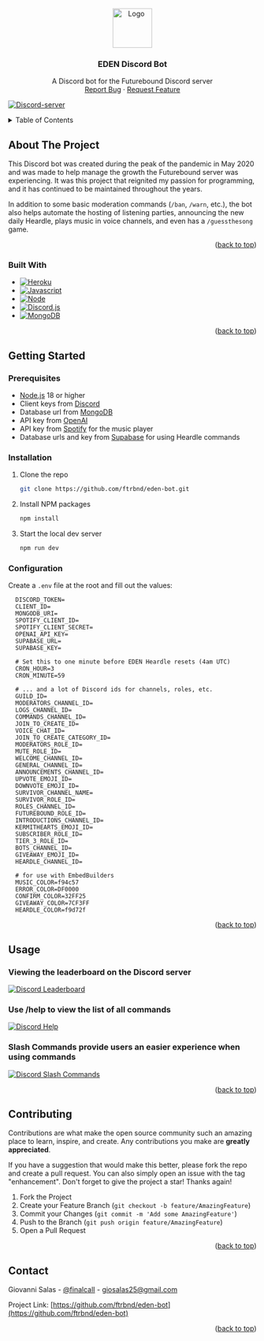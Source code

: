 <!-- Improved compatibility of back to top link: See: https://github.com/othneildrew/Best-README-Template/pull/73 -->
<a name="readme-top"></a>
<!--
*** Thanks for checking out the Best-README-Template. If you have a suggestion
*** that would make this better, please fork the repo and create a pull request
*** or simply open an issue with the tag "enhancement".
*** Don't forget to give the project a star!
*** Thanks again! Now go create something AMAZING! :D
-->

<!-- PROJECT LOGO -->
<br />
<div align="center">
  <a href="https://github.com/ftrbnd/eden-bot">
    <img src="https://i.imgur.com/rQmm1FM.png" alt="Logo" width="80" height="80">
  </a>
<h3 align="center">EDEN Discord Bot</h3>
  <p align="center">
    A Discord bot for the Futurebound Discord server
    <br />
    <a href="https://github.com/ftrbnd/eden-bot/issues">Report Bug</a>
    ·
    <a href="https://github.com/ftrbnd/eden-bot/issues">Request Feature</a>
  </p>
</div>

[![Discord-server][Discord-server]][Server-link]

<!-- TABLE OF CONTENTS -->
<details>
  <summary>Table of Contents</summary>
  <ol>
    <li>
      <a href="#about-the-project">About The Project</a>
      <ul>
        <li><a href="#built-with">Built With</a></li>
      </ul>
    </li>
    <li>
      <a href="#getting-started">Getting Started</a>
      <ul>
        <li><a href="#prerequisites">Prerequisites</a></li>
        <li><a href="#installation">Installation</a></li>
        <li><a href="#configuration">Configuration</a></li>
      </ul>
    </li>
    <li><a href="#usage">Usage</a></li>
    <li><a href="#contributing">Contributing</a></li>
    <li><a href="#contact">Contact</a></li>
  </ol>
</details>



<!-- ABOUT THE PROJECT -->
## About The Project

This Discord bot was created during the peak of the pandemic in May 2020 and was made to help manage the growth the Futurebound server was experiencing. It was this project that reignited my passion for programming, and it has continued to be maintained throughout the years.

In addition to some basic moderation commands (`/ban`, `/warn`, etc.), the bot also helps automate the hosting of listening parties, announcing the new daily Heardle, plays music in voice channels, and even has a `/guessthesong` game.

<p align="right">(<a href="#readme-top">back to top</a>)</p>



### Built With

* [![Heroku][Heroku]][Heroku-url]
* [![Javascript][Javascript]][Javascript-url]
* [![Node][Node.js]][Node-url]
* [![Discord.js][Discord.js]][DiscordJs-url]
* [![MongoDB][Mongodb]][MongoDb-url]

<p align="right">(<a href="#readme-top">back to top</a>)</p>



<!-- GETTING STARTED -->
## Getting Started

### Prerequisites
* [Node.js](https://nodejs.org/en/) 18 or higher
* Client keys from [Discord](https://discord.com/developers/applications)
* Database url from [MongoDB](https://mongodb.com/)
* API key from [OpenAI](https://openai.com/) 
* API key from [Spotify](https://developer.spotify.com/) for the music player
* Database urls and key from [Supabase](https://supabase.com) for using Heardle commands

### Installation

1. Clone the repo
   ```sh
   git clone https://github.com/ftrbnd/eden-bot.git
   ```
2. Install NPM packages
   ```sh
   npm install
   ```
3. Start the local dev server
   ```sh
   npm run dev
   ```

### Configuration

Create a `.env` file at the root and fill out the values:
```env
  DISCORD_TOKEN=
  CLIENT_ID=
  MONGODB_URI=
  SPOTIFY_CLIENT_ID=
  SPOTIFY_CLIENT_SECRET=
  OPENAI_API_KEY=
  SUPABASE_URL=
  SUPABASE_KEY=
  
  # Set this to one minute before EDEN Heardle resets (4am UTC)
  CRON_HOUR=3
  CRON_MINUTE=59

  # ... and a lot of Discord ids for channels, roles, etc.
  GUILD_ID=
  MODERATORS_CHANNEL_ID=
  LOGS_CHANNEL_ID=
  COMMANDS_CHANNEL_ID=
  JOIN_TO_CREATE_ID=
  VOICE_CHAT_ID=
  JOIN_TO_CREATE_CATEGORY_ID=
  MODERATORS_ROLE_ID=
  MUTE_ROLE_ID=
  WELCOME_CHANNEL_ID=
  GENERAL_CHANNEL_ID=
  ANNOUNCEMENTS_CHANNEL_ID= 
  UPVOTE_EMOJI_ID=
  DOWNVOTE_EMOJI_ID=
  SURVIVOR_CHANNEL_NAME=
  SURVIVOR_ROLE_ID=
  ROLES_CHANNEL_ID=
  FUTUREBOUND_ROLE_ID=
  INTRODUCTIONS_CHANNEL_ID=
  KERMITHEARTS_EMOJI_ID=
  SUBSCRIBER_ROLE_ID=
  TIER_3_ROLE_ID=
  BOTS_CHANNEL_ID=
  GIVEAWAY_EMOJI_ID=
  HEARDLE_CHANNEL_ID=
  
  # for use with EmbedBuilders
  MUSIC_COLOR=f94c57
  ERROR_COLOR=DF0000
  CONFIRM_COLOR=32FF25
  GIVEAWAY_COLOR=7CF3FF
  HEARDLE_COLOR=f9d72f
```

<p align="right">(<a href="#readme-top">back to top</a>)</p>



<!-- USAGE EXAMPLES -->
## Usage

### Viewing the leaderboard on the Discord server
[![Discord Leaderboard][discord-leaderboard-screenshot]](https://discord.gg/futurebound)
### Use /help to view the list of all commands
[![Discord Help][discord-help-screenshot]](https://discord.gg/futurebound)
### Slash Commands provide users an easier experience when using commands
[![Discord Slash Commands][discord-slashcommands-screenshot]](https://support.discord.com/hc/en-us/articles/1500000368501-Slash-Commands-FAQ)

<p align="right">(<a href="#readme-top">back to top</a>)</p>



<!-- CONTRIBUTING -->
## Contributing

Contributions are what make the open source community such an amazing place to learn, inspire, and create. Any contributions you make are **greatly appreciated**.

If you have a suggestion that would make this better, please fork the repo and create a pull request. You can also simply open an issue with the tag "enhancement".
Don't forget to give the project a star! Thanks again!

1. Fork the Project
2. Create your Feature Branch (`git checkout -b feature/AmazingFeature`)
3. Commit your Changes (`git commit -m 'Add some AmazingFeature'`)
4. Push to the Branch (`git push origin feature/AmazingFeature`)
5. Open a Pull Request

<p align="right">(<a href="#readme-top">back to top</a>)</p>


<!-- CONTACT -->
## Contact

Giovanni Salas - [@finalcalI](https://twitter.com/finalcali) - giosalas25@gmail.com

Project Link: [https://github.com/ftrbnd/eden-bot](https://github.com/ftrbnd/eden-bot)

<p align="right">(<a href="#readme-top">back to top</a>)</p>



<!-- MARKDOWN LINKS & IMAGES -->
<!-- https://www.markdownguide.org/basic-syntax/#reference-style-links -->
[contributors-shield]: https://img.shields.io/github/contributors/ftrbnd/eden-bot.svg?style=for-the-badge
[contributors-url]: https://github.com/ftrbnd/eden-bot/graphs/contributors
[forks-shield]: https://img.shields.io/github/forks/ftrbnd/eden-bot.svg?style=for-the-badge
[forks-url]: https://github.com/ftrbnd/eden-bot/network/members
[stars-shield]: https://img.shields.io/github/stars/ftrbnd/eden-bot.svg?style=for-the-badge
[stars-url]: https://github.com/ftrbnd/eden-bot/stargazers
[issues-shield]: https://img.shields.io/github/issues/ftrbnd/eden-bot.svg?style=for-the-badge
[issues-url]: https://github.com/ftrbnd/eden-bot/issues
[license-shield]: https://img.shields.io/github/license/ftrbnd/eden-bot.svg?style=for-the-badge
[license-url]: https://github.com/ftrbnd/eden-bot/blob/master/LICENSE.txt
[linkedin-shield]: https://img.shields.io/badge/-LinkedIn-black.svg?style=for-the-badge&logo=linkedin&colorB=555
[linkedin-url]: https://linkedin.com/in/linkedin_username
[product-screenshot]: https://i.imgur.com/OzETWxS.png
[website-leaderboard-screenshot]: https://i.imgur.com/dVr4AOB.png
[discord-leaderboard-screenshot]: https://i.imgur.com/3TyTIKe.png
[discord-help-screenshot]: https://i.imgur.com/0Sd2kXW.png
[discord-slashcommands-screenshot]: https://i.imgur.com/XO2ZYMi.png
[custom-heardle-form]: https://i.imgur.com/w0W4CFN.png
[custom-heardle-result]: https://i.imgur.com/wGNsPv2.png
[Heroku]: https://img.shields.io/badge/Heroku-430098?style=for-the-badge&logo=heroku&logoColor=white
[Heroku-url]: https://www.heroku.com/
[Javascript]: https://img.shields.io/badge/javascript-F7DF1E?style=for-the-badge&logo=javascript&logoColor=white
[Javascript-url]: https://www.javascript.com/
[Node.js]: https://img.shields.io/badge/Node.js-339933?style=for-the-badge&logo=nodedotjs&logoColor=white
[Node-url]: https://nodejs.org/
[Discord.js]: https://img.shields.io/badge/Discord.JS-5865F2?style=for-the-badge&logo=discord&logoColor=white
[DiscordJs-url]: https://discord.js.org/
[MongoDb]: https://img.shields.io/badge/MongoDB-47A248?style=for-the-badge&logo=mongodb&logoColor=white
[Mongodb-url]: https://mongodb.com/
[Discord-server]: https://img.shields.io/discord/655655072885374987?logo=discord&logoColor=white&color=5865F2
[Server-link]: https://discord.gg/futurebound
